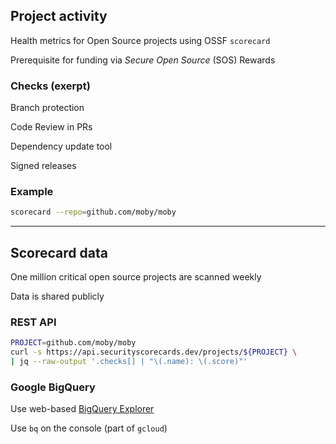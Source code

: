 ## Project activity

Health metrics for Open Source projects using OSSF `scorecard` [](https://github.com/ossf/scorecard)

Prerequisite for funding via *Secure Open Source* (SOS) Rewards [](https://sos.dev/)

### Checks (exerpt) [](https://github.com/ossf/scorecard#scorecard-checks)

Branch protection

Code Review in PRs

Dependency update tool

Signed releases

### Example

```bash
scorecard --repo=github.com/moby/moby
```

---

## Scorecard data

One million critical open source projects are scanned weekly [](https://github.com/ossf/scorecard#public-data)

Data is shared publicly

### REST API

```bash
PROJECT=github.com/moby/moby
curl -s https://api.securityscorecards.dev/projects/${PROJECT} \
| jq --raw-output '.checks[] | "\(.name): \(.score)"'
```

### Google BigQuery

Use web-based [BigQuery Explorer](http://console.cloud.google.com/bigquery)

Use `bq` on the console (part of `gcloud`)
